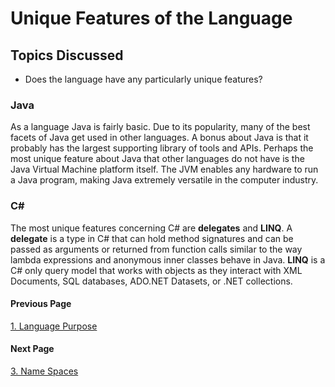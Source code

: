 # Unique Features of the Language
## Topics Discussed
* Does the language have any particularly unique features?

### Java
As a language Java is fairly basic. Due to its popularity, many of the best facets of Java get used in other languages. A bonus about Java is that it probably has the largest supporting library of tools and APIs. Perhaps the most unique feature about Java that other languages do not have is the Java Virtual Machine platform itself. The JVM enables any hardware to run a Java program, making Java extremely versatile in the computer industry.

### C#
The most unique features concerning C# are **delegates** and **LINQ**. A **delegate** is a type in C# that can hold method signatures and can be passed as arguments or returned from function calls similar to the way lambda expressions and anonymous inner classes behave in Java. **LINQ** is a C# only query model that works with objects as they interact with XML Documents, SQL databases, ADO.NET Datasets, or .NET collections.

#### Previous Page

[1. Language Purpose](1LanguagePurpose.md)

#### Next Page

[3. Name Spaces](3NameSpaces.md)
